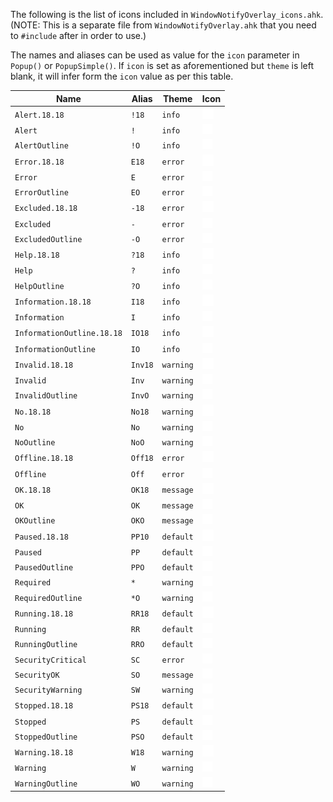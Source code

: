 The following is the list of icons included in `WindowNotifyOverlay_icons.ahk`.   
(NOTE: This is a separate file from `WindowNotifyOverlay.ahk` that you need to `#include` after in order to use.)

The names and aliases can be used as value for the `icon` parameter in `Popup()` or `PopupSimple()`.
If `icon` is set as aforementioned but `theme` is left blank, 
it will infer form the `icon` value as per this table.

| Name						| Alias		| Theme		| Icon					|
|---------------------------|-----------|-----------|-----------------------|
| `Alert.18.18`				| `!18`		| `info`	| <img src="media/combined.18.svg#IconStatusAlert" width=18>
| `Alert`					| `!`		| `info`	| <img src="media/combined.svg#IconStatusAlert" width=16>
| `AlertOutline`			| `!O`		| `info`	| <img src="media/combined.outline.svg#IconStatusAlert" width=16>
| `Error.18.18`				| `E18`		| `error`	| <img src="media/combined.18.svg#IconStatusError" width=18>
| `Error`					| `E`		| `error`	| <img src="media/combined.svg#IconStatusError" width=16>
| `ErrorOutline`			| `EO`		| `error`	| <img src="media/combined.outline.svg#IconStatusError" width=16>
| `Excluded.18.18`			| `-18`		| `error`	| <img src="media/combined.18.svg#IconStatusExcluded" width=18>
| `Excluded`				| `-`		| `error`	| <img src="media/combined.svg#IconStatusExcluded" width=16>
| `ExcludedOutline`			| `-O`		| `error`	| <img src="media/combined.outline.svg#IconStatusExcluded" width=16>
| `Help.18.18`				| `?18`		| `info`	| <img src="media/combined.18.svg#IconStatusHelp" width=18>
| `Help`					| `?`		| `info`	| <img src="media/combined.svg#IconStatusHelp" width=16>
| `HelpOutline`				| `?O`		| `info`	| <img src="media/combined.outline.svg#IconStatusHelp" width=16>
| `Information.18.18`		| `I18`		| `info`	| <img src="media/combined.18.svg#IconStatusInformation" width=18>
| `Information`				| `I`		| `info`	| <img src="media/combined.svg#IconStatusInformation" width=16>
| `InformationOutline.18.18`| `IO18`	| `info`	| <img src="media/combined.18.svg#IconStatusInformationOutline" width=18>
| `InformationOutline`		| `IO`		| `info`	| <img src="media/combined.outline.svg#IconStatusInformation" width=16>
| `Invalid.18.18`			| `Inv18`	| `warning`	| <img src="media/combined.18.svg#IconStatusInvalid" width=18>
| `Invalid`					| `Inv`		| `warning`	| <img src="media/combined.svg#IconStatusInvalid" width=16>
| `InvalidOutline`			| `InvO`	| `warning`	| <img src="media/combined.outline.svg#IconStatusInvalid" width=16>
| `No.18.18`				| `No18`	| `warning`	| <img src="media/combined.18.svg#IconStatusNo" width=18>
| `No`						| `No`		| `warning`	| <img src="media/combined.svg#IconStatusNo" width=16>
| `NoOutline`				| `NoO`		| `warning`	| <img src="media/combined.outline.svg#IconStatusNo" width=16>
| `Offline.18.18`			| `Off18`	| `error`	| <img src="media/combined.18.svg#IconStatusOffline" width=18>
| `Offline`					| `Off`		| `error`	| <img src="media/combined.svg#IconStatusOffline" width=16>
| `OK.18.18`				| `OK18`	| `message`	| <img src="media/combined.18.svg#IconStatusOK" width=18>
| `OK`						| `OK`		| `message`	| <img src="media/combined.svg#IconStatusOK" width=16>
| `OKOutline`				| `OKO`		| `message`	| <img src="media/combined.outline.svg#IconStatusOK" width=16>
| `Paused.18.18`			| `PP10`	| `default`	| <img src="media/combined.18.svg#IconStatusPaused" width=18>
| `Paused`					| `PP`		| `default`	| <img src="media/combined.svg#IconStatusPaused" width=16>
| `PausedOutline`			| `PPO`		| `default`	| <img src="media/combined.outline.svg#IconStatusPaused" width=16>
| `Required`				| `*`		| `warning`	| <img src="media/combined.svg#IconStatusRequired" width=16>
| `RequiredOutline`			| `*O`		| `warning`	| <img src="media/combined.outline.svg#IconStatusRequired" width=16>
| `Running.18.18`			| `RR18`	| `default`	| <img src="media/combined.18.svg#IconStatusRunning" width=18>
| `Running`					| `RR`		| `default`	| <img src="media/combined.svg#IconStatusRunning" width=16>
| `RunningOutline`			| `RRO`		| `default`	| <img src="media/combined.outline.svg#IconStatusRunning" width=16>
| `SecurityCritical`		| `SC`		| `error`	| <img src="media/combined.svg#IconStatusSecurityCritical" width=16>
| `SecurityOK`				| `SO`		| `message`	| <img src="media/combined.svg#IconStatusSecurityOK" width=16>
| `SecurityWarning`			| `SW`		| `warning`	| <img src="media/combined.svg#IconStatusSecurityWarning" width=16>
| `Stopped.18.18`			| `PS18`	| `default`	| <img src="media/combined.18.svg#IconStatusStopped" width=18>
| `Stopped`					| `PS`		| `default`	| <img src="media/combined.svg#IconStatusStopped" width=16>
| `StoppedOutline`			| `PSO`		| `default`	| <img src="media/combined.outline.svg#IconStatusStopped" width=16>
| `Warning.18.18`			| `W18`		| `warning`	| <img src="media/combined.18.svg#IconStatusWarning" width=18>
| `Warning`					| `W`		| `warning`	| <img src="media/combined.svg#IconStatusWarning" width=16>
| `WarningOutline`			| `WO`		| `warning` | <img src="media/combined.outline.svg#IconStatusWarning" width=16>

[Alert.18.18]: 				media/combined.18.svg#IconStatusAlert
[Alert]: 					media/combined.svg#IconStatusAlert
[AlertOutline]: 			media/combined.outline.svg#IconStatusAlert
[Error.18.18]: 				media/combined.18.svg#IconStatusError
[Error]: 					media/combined.svg#IconStatusError
[ErrorOutline]: 			media/combined.outline.svg#IconStatusError
[Excluded.18.18]: 			media/combined.18.svg#IconStatusExcluded
[Excluded]: 				media/combined.svg#IconStatusExcluded
[ExcludedOutline]: 			media/combined.outline.svg#IconStatusExcluded
[Help.18.18]: 				media/combined.18.svg#IconStatusHelp
[Help]:                     media/combined.svg#IconStatusHelp
[HelpOutline]:              media/combined.outline.svg#IconStatusHelp
[Information.18.18]: 		media/combined.18.svg#IconStatusInformation
[Information]:              media/combined.svg#IconStatusInformation
[InformationOutline.18.18]: media/combined.18.svg#IconStatusInformationOutline
[InformationOutline]: 		media/combined.outline.svg#IconStatusInformation
[Invalid.18.18]: 			media/combined.18.svg#IconStatusInvalid
[Invalid]:                  media/combined.svg#IconStatusInvalid
[InvalidOutline]:           media/combined.outline.svg#IconStatusInvalid
[No.18.18]: 				media/combined.18.svg#IconStatusNo
[No]:                       media/combined.svg#IconStatusNo
[NoOutline]:                media/combined.outline.svg#IconStatusNo
[Offline.18.18]: 			media/combined.18.svg#IconStatusOffline
[Offline]:                  media/combined.svg#IconStatusOffline
[OK.18.18]:                 media/combined.18.svg#IconStatusOK
[OK]:                       media/combined.svg#IconStatusOK
[OKOutline]:                media/combined.outline.svg#IconStatusOK
[Paused.18.18]: 			media/combined.18.svg#IconStatusPaused
[Paused]:                   media/combined.svg#IconStatusPaused
[PausedOutline]:            media/combined.outline.svg#IconStatusPaused
[Required]: 				media/combined.svg#IconStatusRequired
[RequiredOutline]:          media/combined.outline.svg#IconStatusRequired
[Running.18.18]:            media/combined.18.svg#IconStatusRunning
[Running]:                  media/combined.svg#IconStatusRunning
[RunningOutline]:           media/combined.outline.svg#IconStatusRunning
[SecurityCritical]: 		media/combined.svg#IconStatusSecurityCritical
[SecurityOK]: 				media/combined.svg#IconStatusSecurityOK
[SecurityWarning]: 			media/combined.svg#IconStatusSecurityWarning
[Stopped.18.18]: 			media/combined.18.svg#IconStatusStopped
[Stopped]:                  media/combined.svg#IconStatusStopped
[StoppedOutline]:           media/combined.outline.svg#IconStatusStopped
[Warning.18.18]: 			media/combined.18.svg#IconStatusWarning
[Warning]:                  media/combined.svg#IconStatusWarning
[WarningOutline]:           media/combined.outline.svg#IconStatusWarning